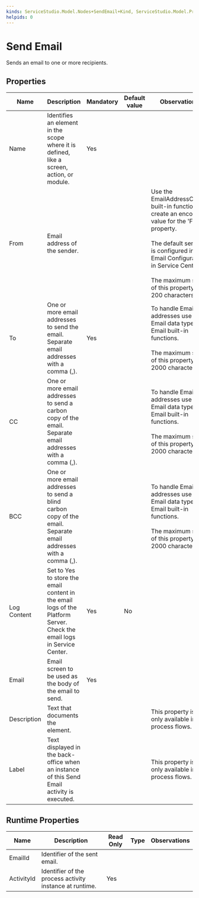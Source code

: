 ```yaml
---
kinds: ServiceStudio.Model.Nodes+SendEmail+Kind, ServiceStudio.Model.ProcessNodes+SendEmailActivity+Kind
helpids: 0
---
```


# Send Email

Sends an email to one or more recipients.  

## Properties

<table markdown="1">
<thead>
<tr>
<th>Name</th>
<th>Description</th>
<th>Mandatory</th>
<th>Default value</th>
<th>Observations</th>
</tr>
</thead>
<tbody>
<tr>
<td title="Name">Name</td>
<td>Identifies an element in the scope where it is defined, like a screen, action, or module.</td>
<td>Yes</td>
<td></td>
<td></td>
</tr>
<tr>
<td title="From">From</td>
<td>Email address of the sender.</td>
<td></td>
<td></td>
<td>Use the EmailAddressCreate built-in function to create an encoded value for the 'From' property.<br/><br/>The default sender is configured in the Email Configuration in Service Center.<br/><br/>The maximum size of this property is 200 characters.</td>
</tr>
<tr>
<td title="To">To</td>
<td>One or more email addresses to send the email. Separate email addresses with a comma (,).</td>
<td>Yes</td>
<td></td>
<td>To handle Email addresses use the Email data type and Email built-in functions.<br/><br/>The maximum size of this property is 2000 characters.</td>
</tr>
<tr>
<td title="CC">CC</td>
<td>One or more email addresses to send a carbon copy of the email. Separate email addresses with a comma (,).</td>
<td></td>
<td></td>
<td>To handle Email addresses use the Email data type and Email built-in functions.<br/><br/>The maximum size of this property is 2000 characters.</td>
</tr>
<tr>
<td title="BCC">BCC</td>
<td>One or more email addresses to send a blind carbon copy of the email. Separate email addresses with a comma (,).</td>
<td></td>
<td></td>
<td>To handle Email addresses use the Email data type and Email built-in functions.<br/><br/>The maximum size of this property is 2000 characters.</td>
</tr>
<tr>
<td title="Log Content">Log Content</td>
<td>Set to Yes to store the email content in the email logs of the Platform Server. Check the email logs in Service Center.</td>
<td>Yes</td>
<td>No</td>
<td></td>
</tr>
<tr>
<td title="Email">Email</td>
<td>Email screen to be used as the body of the email to send.</td>
<td>Yes</td>
<td></td>
<td></td>
</tr>
<tr>
<td title="Description">Description</td>
<td>Text that documents the element.</td>
<td></td>
<td></td>
<td>This property is only available in process flows.</td>
</tr>
<tr>
<td title="Label">Label</td>
<td>Text displayed in the back-office when an instance of this Send Email activity is executed.</td>
<td></td>
<td></td>
<td>This property is only available in process flows.</td>
</tr>
</tbody>
</table>

## Runtime Properties

<table markdown="1">
<thead>
<tr>
<th>Name</th>
<th>Description</th>
<th>Read Only</th>
<th>Type</th>
<th>Observations</th>
</tr>
</thead>
<tbody>
<tr>
<td>EmailId</td>
<td>Identifier of the sent email.</td>
<td></td>
<td></td>
<td></td>
</tr>
<tr>
<td>ActivityId</td>
<td>Identifier of the process activity instance at runtime.</td>
<td>Yes</td>
<td></td>
<td></td>
</tr>
</tbody>
</table>

